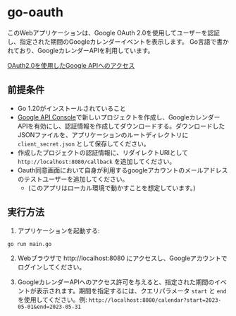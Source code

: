 # go-oauth

このWebアプリケーションは、Google OAuth 2.0を使用してユーザーを認証し、指定された期間のGoogleカレンダーイベントを表示します。
Go言語で書かれており、GoogleカレンダーAPIを利用しています。

[OAuth2.0を使用したGoogle APIへのアクセス](https://developers.google.com/identity/protocols/oauth2?hl=ja)

## 前提条件

- Go 1.20がインストールされていること
- [Google API Console](https://console.developers.google.com/)で新しいプロジェクトを作成し、GoogleカレンダーAPIを有効にし、認証情報を作成してダウンロードする。ダウンロードしたJSONファイルを、アプリケーションのルートディレクトリに `client_secret.json` として保存してください。
- 作成したプロジェクトの認証情報に、リダイレクトURIとして `http://localhost:8080/callback` を追加してください。
- Oauth同意画面において自身が利用するgoogleアカウントのメールアドレスのテストユーザーを追加してください。
  - (このアプリはローカル環境で動かすことを想定しています。)

## 実行方法

1. アプリケーションを起動する:

```
go run main.go
```

2. Webブラウザで http://localhost:8080 にアクセスし、Googleアカウントでログインしてください。

3. GoogleカレンダーAPIへのアクセス許可を与えると、指定された期間のイベントが表示されます。期間を指定するには、クエリパラメータ `start` と `end` を使用してください。例: `http://localhost:8080/calendar?start=2023-05-01&end=2023-05-31`

